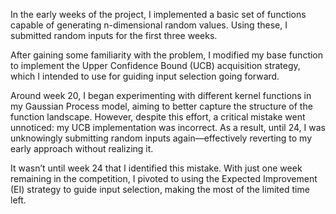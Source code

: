 


In the early weeks of the project, I implemented a basic set of functions capable of generating n-dimensional random values. Using these, I submitted random inputs for the first three weeks.

After gaining some familiarity with the problem, I modified my base function to implement the Upper Confidence Bound (UCB) acquisition strategy, which I intended to use for guiding input selection going forward.

Around week 20, I began experimenting with different kernel functions in my Gaussian Process model, aiming to better capture the structure of the function landscape. However, despite this effort, a critical mistake went unnoticed: my UCB implementation was incorrect. As a result, until 24, I was unknowingly submitting random inputs again—effectively reverting to my early approach without realizing it.

It wasn’t until week 24 that I identified this mistake. With just one week remaining in the competition, I pivoted to using the Expected Improvement (EI) strategy to guide input selection, making the most of the limited time left.




